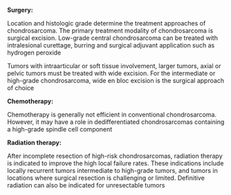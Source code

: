 **Surgery:**

Location and histologic grade determine the treatment approaches of chondrosarcoma. The primary treatment modality of chondrosarcoma is surgical excision. Low-grade central chondrosarcoma can be treated with intralesional curettage, burring and surgical adjuvant application such as hydrogen peroxide

Tumors with intraarticular or soft tissue involvement, larger tumors, axial or pelvic tumors must be treated with wide excision. For the intermediate or high-grade chondrosarcoma, wide en bloc excision is the surgical approach of choice

**Chemotherapy:**

Chemotherapy is generally not efficient in conventional chondrosarcoma. However, it may have a role in dedifferentiated chondrosarcomas containing a high-grade spindle cell component

**Radiation therapy:**

After incomplete resection of high-risk chondrosarcomas, radiation therapy is indicated to improve the high local failure rates. These indications include locally recurrent tumors intermediate to high-grade tumors, and tumors in locations where surgical resection is challenging or limited. Definitive radiation can also be indicated for unresectable tumors